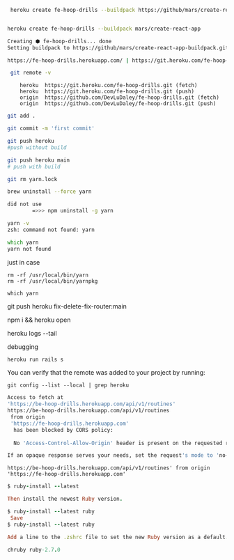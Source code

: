 
```ZSH
 heroku create fe-hoop-drills --buildpack https://github/mars/create-react-app-buildpack.git


heroku create fe-hoop-drills --buildpack mars/create-react-app

```

```zsh
Creating ⬢ fe-hoop-drills... done
Setting buildpack to https://github/mars/create-react-app-buildpack.git... done

https://fe-hoop-drills.herokuapp.com/ | https://git.heroku.com/fe-hoop-drills.git
```

```zsh
 git remote -v
```

        heroku  https://git.heroku.com/fe-hoop-drills.git (fetch)
        heroku  https://git.heroku.com/fe-hoop-drills.git (push)
        origin  https://github.com/DevLuDaley/fe-hoop-drills.git (fetch)
        origin  https://github.com/DevLuDaley/fe-hoop-drills.git (push)

```zsh
git add .

git commit -m 'first commit'

git push heroku
#push without build

git push heroku main
# push with build
```

```zsh
git rm yarn.lock
```

```zsh
brew uninstall --force yarn

did not use 
        =>>> npm uninstall -g yarn

yarn -v
zsh: command not found: yarn

which yarn
yarn not found
```

just in case
```
rm -rf /usr/local/bin/yarn
rm -rf /usr/local/bin/yarnpkg

which yarn
```

<!-- git remote add heroku git@heroku.com:hoop-drills-react.git -->


git push heroku fix-delete-fix-router:main

npm i && heroku open

heroku logs --tail


debugging
```zsh
heroku run rails s
```

You can verify that the remote was added to your project by running:
```
git config --list --local | grep heroku
```

```zsh
Access to fetch at 
'https://be-hoop-drills.herokuapp.com/api/v1/routines'
https://be-hoop-drills.herokuapp.com/api/v1/routines
 from origin 
 'https://fe-hoop-drills.herokuapp.com'
  has been blocked by CORS policy: 
  
  No 'Access-Control-Allow-Origin' header is present on the requested resource. 

If an opaque response serves your needs, set the request's mode to 'no-cors' to fetch the resource with CORS disabled.
```

```
https://be-hoop-drills.herokuapp.com/api/v1/routines' from origin 'https://fe-hoop-drills.herokuapp.com'
```


```rb
$ ruby-install --latest

Then install the newest Ruby version.

$ ruby-install --latest ruby
 Save
$ ruby-install --latest ruby

Add a line to the .zshrc file to set the new Ruby version as a default.

chruby ruby-2.7.0
```